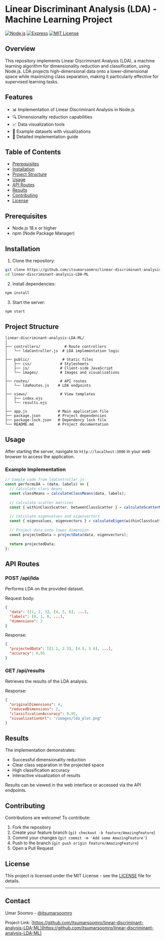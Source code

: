 # Linear Discriminant Analysis (LDA) - Machine Learning Project

[![Node.js](https://img.shields.io/badge/Node.js-18.x-green.svg)](https://nodejs.org/)
[![Express](https://img.shields.io/badge/Express-4.x-blue.svg)](https://expressjs.com/)
[![MIT License](https://img.shields.io/badge/License-MIT-green.svg)](https://choosealicense.com/licenses/mit/)

## Overview

This repository implements Linear Discriminant Analysis (LDA), a machine learning algorithm for dimensionality reduction and classification, using Node.js. LDA projects high-dimensional data onto a lower-dimensional space while maximizing class separation, making it particularly effective for supervised learning tasks.

## Features

- 📊 Implementation of Linear Discriminant Analysis in Node.js
- 🔍 Dimensionality reduction capabilities
- 📈 Data visualization tools
- 🧪 Example datasets with visualizations
- 📝 Detailed implementation guide

## Table of Contents

- [Prerequisites](#prerequisites)
- [Installation](#installation)
- [Project Structure](#project-structure)
- [Usage](#usage)
- [API Routes](#api-routes)
- [Results](#results)
- [Contributing](#contributing)
- [License](#license)

## Prerequisites

- Node.js 18.x or higher
- npm (Node Package Manager)

## Installation

1. Clone the repository:
```bash
git clone https://github.com/itsumarsoomro/linear-discriminant-analysis-LDA-ML.git
cd linear-discriminant-analysis-LDA-ML
```

2. Install dependencies:
```bash
npm install
```

3. Start the server:
```bash
npm start
```

## Project Structure

```
linear-discriminant-analysis-LDA-ML/
│
├── controllers/           # Route controllers
│   └── ldaController.js  # LDA implementation logic
│
├── public/               # Static files
│   ├── css/             # Stylesheets
│   ├── js/              # Client-side JavaScript
│   └── images/          # Images and visualizations
│
├── routes/              # API routes
│   └── ldaRoutes.js    # LDA endpoints
│
├── views/               # View templates
│   ├── index.ejs
│   └── results.ejs
│
├── app.js              # Main application file
├── package.json        # Project dependencies
├── package-lock.json   # Dependency lock file
└── README.md           # Project documentation
```

## Usage

After starting the server, navigate to `http://localhost:3000` in your web browser to access the application.

### Example Implementation

```javascript
// Sample code from ldaController.js
const performLDA = (data, labels) => {
  // Calculate class means
  const classMeans = calculateClassMeans(data, labels);
  
  // Calculate scatter matrices
  const { withinClassScatter, betweenClassScatter } = calculateScatterMatrices(data, labels, classMeans);
  
  // Calculate eigenvalues and eigenvectors
  const { eigenvalues, eigenvectors } = calculateEigen(withinClassScatter, betweenClassScatter);
  
  // Project data onto lower dimension
  const projectedData = projectData(data, eigenvectors);
  
  return projectedData;
};
```

## API Routes

### POST /api/lda
Performs LDA on the provided dataset.

Request body:
```json
{
  "data": [[1, 2, 3], [4, 5, 6], ...],
  "labels": [0, 1, 0, ...],
  "dimensions": 2
}
```

Response:
```json
{
  "projectedData": [[1.2, 2.3], [4.5, 5.6], ...],
  "accuracy": 0.95
}
```

### GET /api/results
Retrieves the results of the LDA analysis.

Response:
```json
{
  "originalDimensions": 4,
  "reducedDimensions": 2,
  "classificationAccuracy": 0.95,
  "visualizationUrl": "/images/lda_plot.png"
}
```

## Results

The implementation demonstrates:
- Successful dimensionality reduction
- Clear class separation in the projected space
- High classification accuracy
- Interactive visualization of results

Results can be viewed in the web interface or accessed via the API endpoints.

## Contributing

Contributions are welcome! To contribute:

1. Fork the repository
2. Create your feature branch (`git checkout -b feature/AmazingFeature`)
3. Commit your changes (`git commit -m 'Add some AmazingFeature'`)
4. Push to the branch (`git push origin feature/AmazingFeature`)
5. Open a Pull Request

## License

This project is licensed under the MIT License - see the [LICENSE](LICENSE) file for details.

---

## Contact

Umar Soomro - [@itsumarsoomro](https://github.com/itsumarsoomro)

Project Link: [https://github.com/itsumarsoomro/linear-discriminant-analysis-LDA-ML](https://github.com/itsumarsoomro/linear-discriminant-analysis-LDA-ML)
